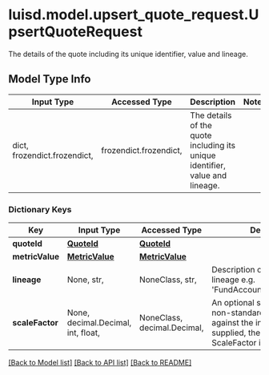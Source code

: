 # luisd.model.upsert_quote_request.UpsertQuoteRequest

The details of the quote including its unique identifier, value and lineage.

## Model Type Info
Input Type | Accessed Type | Description | Notes
------------ | ------------- | ------------- | -------------
dict, frozendict.frozendict,  | frozendict.frozendict,  | The details of the quote including its unique identifier, value and lineage. | 

### Dictionary Keys
Key | Input Type | Accessed Type | Description | Notes
------------ | ------------- | ------------- | ------------- | -------------
**quoteId** | [**QuoteId**](QuoteId.md) | [**QuoteId**](QuoteId.md) |  | 
**metricValue** | [**MetricValue**](MetricValue.md) | [**MetricValue**](MetricValue.md) |  | [optional] 
**lineage** | None, str,  | NoneClass, str,  | Description of the quote&#x27;s lineage e.g. &#x27;FundAccountant_GreenQuality&#x27;. | [optional] 
**scaleFactor** | None, decimal.Decimal, int, float,  | NoneClass, decimal.Decimal,  | An optional scale factor for non-standard scaling of quotes against the instrument. If not supplied, the default ScaleFactor is 1. | [optional] value must be a 64 bit float

[[Back to Model list]](../../README.md#documentation-for-models) [[Back to API list]](../../README.md#documentation-for-api-endpoints) [[Back to README]](../../README.md)

